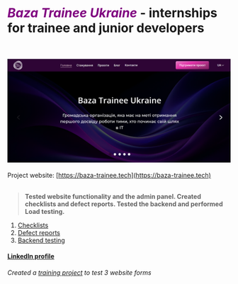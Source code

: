 # <span style="color: purple;">_Baza Trainee Ukraine_</span> - internships for trainee and junior developers
<br><br>
![Project website](/assets/traineenew.png)
<br><br>
Project website: [https://baza-trainee.tech](https://baza-trainee.tech)
<br><br>
> **Tested website functionality and the admin panel. Created checklists and defect reports. Tested the backend and performed Load testing.**

1. [Checklists](https://docs.google.com/document/d/1rjUD7je5HC6pSOnea-kLE7H20IMVSfX2giGvpQhTJVo/edit?usp=sharing)
2. [Defect reports](https://docs.google.com/spreadsheets/d/1nRc6QTuEiUWEnGDqW_DJTeUfCvZjwtF9lhEatrB9uxQ/edit?usp=sharing)
3. [Backend testing](https://github.com/HannaVasylenko/Projects/tree/master/Baza%20Trainee/API%20Testing)

#### [LinkedIn profile](https://www.linkedin.com/in/hanna-vasylenko-17a1b6222/)

###### Created a [training project](https://github.com/HannaVasylenko/PythonProjectBaza20.git)  to test 3 website forms


